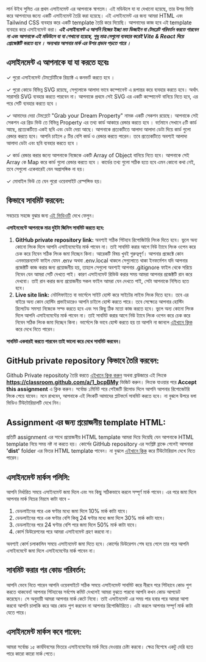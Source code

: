 লার্ন উইথ সুমিত এর প্রথম এসাইনমেন্ট এর আপনাকে স্বাগতম। এই মডিউলে যা যা দেখানো হয়েছে, তার উপর ভিত্তি করে আপনাদের জন্যে একটি এসাইনমেন্ট তৈরি করা হয়েছে। এই এসাইনমেন্ট এর জন্য আমরা HTML এবং Tailwind CSS ব্যবহার করে একটি template তৈরি করে দিয়েছি। আপনাদের কাজ হবে এই template ব্যবহার করে এসাইনমেন্ট করা। ***এই এসাইনমেন্ট এ আপনি নিজের ইচ্ছা মত ডিজাইন বা টেমপ্লেট পরিবর্তন করতে পারবেন না এবং আপনাকে এই মডিউলে যা যা শেখানো হয়েছে, শুধু মাত্র সেগুলো ব্যবহার করেই Vite & React দিয়ে প্রোজেক্টটি করতে হবে । অন্যথায় আপনার মার্ক এর উপর প্রভাব পড়তে পারে ।***

## এসাইনমেন্ট এ আপনাকে যা যা করতে হবেঃ

✓ পুরো এসাইনমেন্ট টেমপ্লেটটিকে রিয়্যাক্ট এ কনভার্ট করতে হবে ।

✓ পুরো কোডে বিভিন্ন SVG রয়েছে, সেগুলোকে আলাদা ভাবে কম্পোনেন্ট এ রূপান্তর করে ব্যবহার করতে হবে। অর্থাৎ সারাসরি SVG ব্যবহার করতে পারবেন না। আপনাকে প্রথমে সেই SVG এর একটি কম্পোনেন্ট বানিয়ে নিতে হবে, এর পরে সেটি ব্যবহার করতে হবে ।

✓ আমাদের দেয়া টেমপ্লেটে "Grab your Dream Property" নামক একটি সেকশন রয়েছে। আপনাকে সেই সেকশন এর গ্রিড ভিউ তে বিভিন্ন Property এর তথ্য কার্ড আকারে রেন্ডার করতে হবে । বর্তমানে সেখানে ৫টি কার্ড আছে, প্রত্যেকটিতে একই ছবি এবং ডেটা দেয়া আছে। আপনাকে প্রত্যকটিতে আলাদা আলাদা ডেটা দিয়ে কার্ড গুলো রেন্ডার করতে হবে। আপনি চাইলে ৫ টির বেশি কার্ড ও রেন্ডার করতে পারেন। তবে প্রত্যেকটিতে অবশ্যই আলাদা আলাদা ডেটা এবং ছবি ব্যবহার করতে হবে ।

✓ কার্ড রেন্ডার করার জন্যে আপনাকে নিজেকে একটি Array of Object বানিয়ে নিতে হবে। আপনাকে সেই Array কে Map করে কার্ড গুলো রেন্ডার করতে হবে । কার্ডের তথ্য গুলো সঠিক হতে হবে এমন কোনো কথা নেই, তবে সেগুলো একেবারেই যেন অপ্রাসঙ্গিক না হয়।

✓ মোবাইল ভিউ তে যেন পুরো ওয়েবসাইট রেস্পন্সিভ হয়।

## কিভাবে সাবমিট করবেন:

সবচেয়ে সহজে বুঝার জন্য [এই ভিডিওটি](https://learnwithsumit.com/rnext/courses/rnext/how-to-submit-assignments-in-reactive-accelerator-course) দেখে ফেলুন।

**এসাইনমেন্টে আপনাকে মাত্র দুইটা জিনিস সাবমিট করতে হবে:**

1. **GitHub private repository link:** অবশ্যই সঠিক গিটহাব রিপোজিটরি লিংক দিতে হবে। ভুলে অন্য কোনো লিংক দিলে আপনি এসাইনমেন্টের মার্ক পাবেন না। তাই সাবমিট করার আগে নিউ ট্যাবে লিংক ওপেন করে চেক করে নিবেন সঠিক লিংক জমা দিচ্ছেন কিনা। আরেকটি বিষয় খুবই গুরুত্বপূর্ণ। আপনার প্রজেক্টে কোন এনভায়রনমেন্ট ফাইল যেমন .env অথবা .env.local থাকলে সেগুলোতে থাকা ইনফর্মেশন যদি আপনার প্রজেক্টটি কাজ করার জন্য প্রয়োজনীয় হয়, তাহলে সেগুলো অবশ্যই আপনার .gitignore ফাইল থেকে সরিয়ে নিবেন যেন আমরা সেটি দেখতে পাই। কারণ এসাইনমেন্ট রিভিউ করার সময় আমরা আপনার প্রজেক্টটি রান করে দেখবো। তাই রান করার জন্য প্রয়োজনীয় সকল ফাইল আমরা যেন দেখতে পাই, সেটা আপনাকে নিশ্চিত হতে হবে।
2. **Live site link:** নেটলিফাইতে বা ভার্সেলে সাইট হোস্ট করে সাইটের লাইভ লিংক দিতে হবে। তবে এর বাইরে অন্য কোন হোস্টিং প্রভাইডারেও আপনি চাইলে হোস্ট করতে পারে। তবে সেক্ষেত্রে আপনার হোস্টিং রিলেটেড সমস্যা নিজেকে সল্ভ করতে হবে এবং সব কিছু ঠিক মতো কাজ করতে হবে। ভুলে অন্য কোনো লিংক দিলে আপনি এসাইনমেন্টের মার্ক পাবেন না। তাই সাবমিট করার আগে নিউ ট্যাবে লিংক ওপেন করে চেক করে নিবেন সঠিক লিংক জমা দিচ্ছেন কিনা। ভার্সেলে কি ভাবে হোস্ট করতে হয় তা আপনি না জানলে [এইখানে ক্লিক](https://learnwithsumit.com/rnext/courses/rnext/how-to-deploy-your-project-to-vercel-free) করে দেখে নিতে পারেন।

**সাবমিট একবারই করতে পারবেন তাই ভালো করে দেখে সাবমিট করবেন।**

## GitHub private repository কিভাবে তৈরি করবেন:

Github Private repositoty তৈরি করতে [এইখানে ক্লিক করুন](https://classroom.github.com/a/1_bcpBMy) অথবা ব্রাউজারে এই লিংকে **https://classroom.github.com/a/1_bcpBMy** ভিজিট করুন। লিংকে যাওয়ার পরে **Accept this assignment** এ ক্লিক করুন। সর্বোচ্চ ১মিনিট পরে পেইজটি রিলোড দিলে আপনি আপনার রিপোজেটরি লিংক পেয়ে যাবেন। মনে রাখবেন, আপনাকে এই লিংকটি আমাদের প্লাটফর্মে সাবমিট করতে হবে। না বুঝলে উপরে বলা ভিডিও টিউটোরিয়ালটি দেখে নিন।

## Assignment এর জন্য প্রয়োজনীয় template HTML:

প্রতিটি assignment এর সাথে প্রয়োজনীয় HTML template আমরা দিয়ে দিয়েছি যেন আপনাকে HTML template নিয়ে সময় নষ্ট না করতে হয়। কোর্সের GitHub repository এর সংশ্লিষ্ট ব্রাঞ্চে গেলেই আপনারা **'dist'** folder এর ভিতর HTML template পাবেন। না বুঝলে [এইখানে ক্লিক](https://learnwithsumit.com/rnext/courses/rnext/how-to-submit-assignments-in-reactive-accelerator-course) করে টিউটোরিয়াল দেখে নিতে পারেন।

## এসাইনমেন্ট মার্কস পলিসি:

আপনি নির্ধারিত সময়ে এসাইনমেন্ট জমা দিলে এবং সব কিছু সঠিকভাবে করলে সম্পূর্ণ মার্ক পাবেন। এর পরে জমা দিলে আপনার মার্ক নিচের নিয়মে কাটা যাবে -

1. ডেডলাইনের পরে এক ঘণ্টার মধ্যে জমা দিলে 10% মার্ক কাটা যাবে।
2. ডেডলাইনের পরে এক ঘণ্টার বেশি কিন্তু 24 ঘণ্টার মধ্যে জমা দিলে 30% মার্ক কাটা যাবে।
3. ডেডলাইনের পরে 24 ঘণ্টার বেশি পরে জমা দিলে 50% মার্ক কাটা যাবে।
4. কোর্স ডিউরেশনের পরে আমরা এসাইনমেন্ট গ্রহণ করবো না।

অবশ্যই কোর্স চলাকালিন সময়ে এসাইনমেন্ট জমা দিতে হবে। কোর্সের ডিউরেশন শেষ হয়ে গেলে তার পরে আপনি এসাইনমেন্টে জমা দিলে এসাইনমেন্টের মার্ক পাবেন না।

## সাবমিট করার পর কোড পরিবর্তন:

আপনি ভেবে নিতে পারেন আপনি ওয়েবসাইটে সঠিক সময়ে এসাইনমেন্ট সাবমিট করে নীরবে পরে গিটহাবে কোড পুশ করতে থাকবেন! আপনার গিটহাবের সর্বশেষ কমিট দেখলেই আমরা বুঝতে পারবো আপনি কখন কোড আপডেট করেছেন। সে অনুযায়ী আমরা আপনার মার্ক কেটে নিবো। তাই এসাইনমেন্ট এর সময় পার হবার পরে আমরা আশা করবো আপনি চালাকি করে আর কোড পুশ করবেন না আপনার রিপোজিটরিতে। এটা করলে আপনার সম্পূর্ণ মার্ক কাটা যেতে পারে।

## এসাইনমেন্ট মার্কস কবে পাবেন:

আমরা সর্বোচ্চ ১৫ কার্যদিবসের ভিতরে এসাইনমেন্টের মার্ক দিয়ে দেওয়ার চেষ্টা করবো। ক্ষেত্র বিশেষে একটু দেরি হতে পারে কারো কারো মার্ক পেতে।
